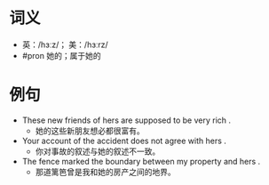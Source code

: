 # 词义
- 英：/hɜːz/； 美：/hɜːrz/
- #pron 她的；属于她的
# 例句
- These new friends of hers are supposed to be very rich .
	- 她的这些新朋友想必都很富有。
- Your account of the accident does not agree with hers .
	- 你对事故的叙述与她的叙述不一致。
- The fence marked the boundary between my property and hers .
	- 那道篱笆曾是我和她的房产之间的地界。
